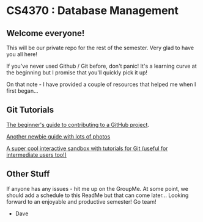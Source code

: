 # CS4370 : Database Management
## Welcome everyone!

This will be our private repo for the rest of the semester. Very glad to have you all here!

If you've never used Github / Git before, don't panic! It's a learning curve at the beginning but I promise that you'll quickly pick it up!

On that note - I have provided a couple of resources that helped me when I first began...

## Git Tutorials

[The beginner's guide to contributing to a GitHub project](https://akrabat.com/the-beginners-guide-to-contributing-to-a-github-project/).

[Another newbie guide with lots of photos](https://www.elegantthemes.com/blog/resources/git-and-github-a-beginners-guide-for-complete-newbies)

[A super cool interactive sandbox with tutorials for Git (useful for intermediate users too!)](https://learngitbranching.js.org/)

## Other Stuff
If anyone has any issues - hit me up on the GroupMe. At some point, we should add a schedule to this ReadMe but that can come later... 
Looking forward to an enjoyable and productive semester!
Go team!

- Dave
